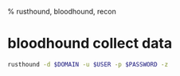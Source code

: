 % rusthound, bloodhound, recon

# bloodhound collect data
```sh
rusthound -d $DOMAIN -u $USER -p $PASSWORD -z
```
